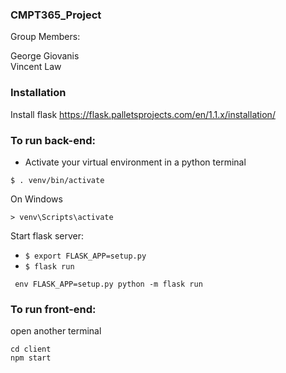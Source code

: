 ### CMPT365_Project
Group Members:

George Giovanis  
Vincent Law 

### Installation
Install flask https://flask.palletsprojects.com/en/1.1.x/installation/


### To run back-end:
* Activate your virtual environment in a python terminal
```
$ . venv/bin/activate
```
On Windows
```
> venv\Scripts\activate
```
Start flask server:
* `$ export FLASK_APP=setup.py` 
* `$ flask run`

```
 env FLASK_APP=setup.py python -m flask run
```

### To run front-end:
open another terminal
```
cd client  
npm start
```
